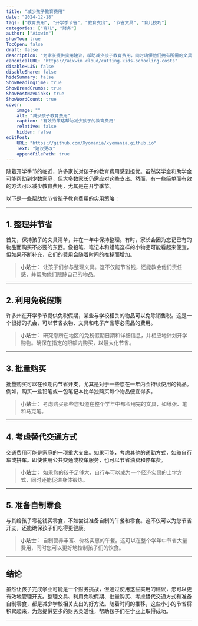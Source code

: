 ```yaml
---
title: "减少孩子教育费用"
date: "2024-12-18"
tags: ["教育费用", "开学季节省", "教育支出", "节省文具", "育儿技巧"]
categories: ["育儿", "财务"]
author: ["Aixwim"]
showToc: true
TocOpen: false
draft: false
description: "为家长提供实用建议，帮助减少孩子教育费用，同时确保他们拥有所需的文具和支持。"
canonicalURL: "https://aixwim.cloud/cutting-kids-schooling-costs"
disableHLJS: false
disableShare: false
hideSummary: false
ShowReadingTime: true
ShowBreadCrumbs: true
ShowPostNavLinks: true
ShowWordCount: true
cover:
    image: ""
    alt: "减少孩子教育费用"
    caption: "有效的策略帮助减少孩子的教育费用"
    relative: false
    hidden: false
editPost:
    URL: "https://github.com/Xyomania/xyomania.github.io"
    Text: "建议更改"
    appendFilePath: true
---
```


随着开学季节的临近，许多家长对孩子的教育费用感到担忧。虽然奖学金和助学金可能帮助到少数家庭，但大多数家长仍需应对这些支出。然而，有一些简单而有效的方法可以减少教育费用，尤其是在开学季节。

以下是一些帮助您节省孩子教育费用的实用策略：

---

## 1. **整理并节省**

首先，保持孩子的文具清单，并在一年中保持整理。有时，家长会因为忘记已有的物品而购买不必要的东西。像铅笔、笔记本和蜡笔这样的小物品可能看起来便宜，但如果不断补充，它们的费用会随着时间的推移而增加。

> **小贴士：** 让孩子们参与整理文具。这不仅能节省钱，还能教会他们责任感，并帮助他们跟踪自己的物品。

---

## 2. **利用免税假期**

许多州在开学季节提供免税假期，某些与学校相关的物品可以免除销售税。这是一个很好的机会，可以节省衣物、文具和电子产品等必需品的费用。

> **小贴士：** 研究您所在地区的免税假期日期和详细信息，并相应地计划开学购物。确保在指定的限额内购买，以最大化节省。

---

## 3. **批量购买**

批量购买可以在长期内节省开支，尤其是对于一些您在一年内会持续使用的物品。例如，购买一盒铅笔或一包笔记本比单独购买每个物品便宜得多。

> **小贴士：** 考虑购买那些您知道在整个学年中都会用完的文具，如纸张、笔和马克笔。

---

## 4. **考虑替代交通方式**

交通费用可能是家庭的一项重大支出。如果可能，考虑其他的通勤方式，如骑自行车或拼车。即使使用公共交通或校车服务，也可以节省油费和停车费。

> **小贴士：** 如果您的孩子足够大，自行车可以成为一个经济实惠的上学方式，同时还能促进身体锻炼。

---

## 5. **准备自制零食**

与其给孩子零花钱买零食，不如尝试准备自制的午餐和零食。这不仅可以为您节省开支，还能确保孩子们吃得更健康。

> **小贴士：** 自制营养丰富、价格实惠的午餐。这可以在整个学年中节省大量费用，同时您可以更好地控制孩子们的饮食。

---

## 结论

虽然让孩子完成学业可能是一个财务挑战，但通过使用这些实用的建议，您可以更有效地管理开支。整理文具、利用免税假期、批量购买、考虑替代交通方式和准备自制零食，都是减少学校相关支出的好方法。随着时间的推移，这些小小的节省将积累起来，为您提供更多的财务灵活性，帮助孩子们在学业上取得成功。

---
